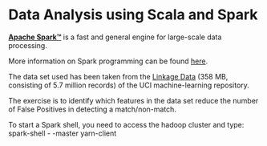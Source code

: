 Data Analysis using Scala and Spark
===================================

[**Apache Spark™**](http://spark.apache.org) is a fast and general
engine for large-scale data processing.

More information on Spark programming can be found
[here](https://spark.apache.org/docs/0.9.1/scala-programming-guide.html).

The data set used has been taken from the [Linkage
Data](https://archive.ics.uci.edu/ml/datasets/Record+Linkage+Comparison+Patterns)
(358 MB, consisting of 5.7 million records) of the UCI machine-learning
repository.

The exercise is to identify which features in the data set reduce the
number of False Positives in detecting a match/non-match.

To start a Spark shell, you need to access the hadoop cluster and type:
spark-shell - -master yarn-client
